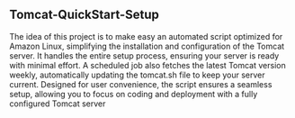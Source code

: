 ## Tomcat-QuickStart-Setup
The idea of this project is to make easy an automated script optimized for Amazon Linux, simplifying the installation and configuration of the Tomcat server. It handles the entire setup process, ensuring your server is ready with minimal effort. A scheduled job also fetches the latest Tomcat version weekly, automatically updating the tomcat.sh file to keep your server current. Designed for user convenience, the script ensures a seamless setup, allowing you to focus on coding and deployment with a fully configured Tomcat server
